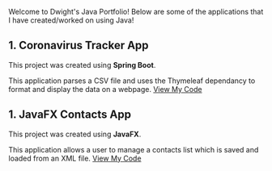 Welcome to Dwight's Java Portfolio! Below are some of the applications that I have created/worked on using Java!

## 1. Coronavirus Tracker App

This project was created using **Spring Boot**. 

This application parses a CSV file and uses the Thymeleaf dependancy to format and display the data on a webpage. [View My Code](https://github.com/dmcleish91/covid-19-tracker)

## 1. JavaFX Contacts App

This project was created using **JavaFX**. 

This application allows a user to manage a contacts list which is saved and loaded from an XML file. [View My Code](https://github.com/dmcleish91/JavaFX-Contacts-Application)


